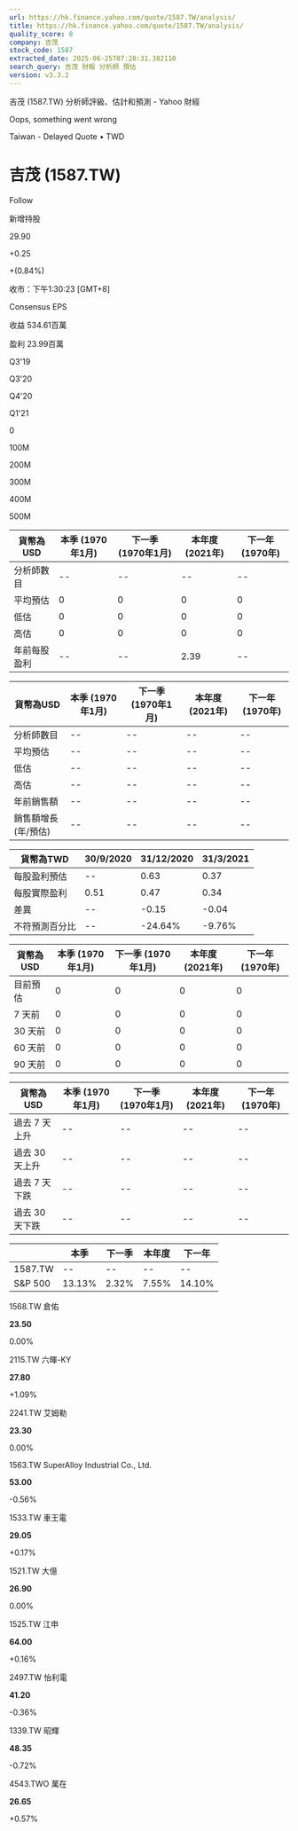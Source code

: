 ```yaml
---
url: https://hk.finance.yahoo.com/quote/1587.TW/analysis/
title: https://hk.finance.yahoo.com/quote/1587.TW/analysis/
quality_score: 8
company: 吉茂
stock_code: 1587
extracted_date: 2025-06-25T07:20:31.382110
search_query: 吉茂 財報 分析師 預估
version: v3.3.2
---
```


吉茂 (1587.TW) 分析師評級、估計和預測 - Yahoo 財經


Oops, something went wrong

 

Taiwan - Delayed Quote • TWD 

# 吉茂 (1587.TW)

Follow

 

新增持股

29.90

+0.25

+(0.84%)

收市：下午1:30:23 [GMT+8]

Consensus EPS

收益 534.61百萬

盈利 23.99百萬

Q3'19

Q3'20

Q4'20

Q1'21

0

100M

200M

300M

400M

500M

| 貨幣為USD | 本季 (1970年1月) | 下一季 (1970年1月) | 本年度 (2021年) | 下一年 (1970年) |
| --- | --- | --- | --- | --- |
| 分析師數目 | -- | -- | -- | -- |
| 平均預估 | 0 | 0 | 0 | 0 |
| 低估 | 0 | 0 | 0 | 0 |
| 高估 | 0 | 0 | 0 | 0 |
| 年前每股盈利 | -- | -- | 2.39 | -- |

| 貨幣為USD | 本季 (1970年1月) | 下一季 (1970年1月) | 本年度 (2021年) | 下一年 (1970年) |
| --- | --- | --- | --- | --- |
| 分析師數目 | -- | -- | -- | -- |
| 平均預估 | -- | -- | -- | -- |
| 低估 | -- | -- | -- | -- |
| 高估 | -- | -- | -- | -- |
| 年前銷售額 | -- | -- | -- | -- |
| 銷售額增長 (年/預估) | -- | -- | -- | -- |

| 貨幣為TWD | 30/9/2020 | 31/12/2020 | 31/3/2021 |
| --- | --- | --- | --- |
| 每股盈利預估 | -- | 0.63 | 0.37 |
| 每股實際盈利 | 0.51 | 0.47 | 0.34 |
| 差異 | -- | -0.15 | -0.04 |
| 不符預測百分比 | -- | -24.64% | -9.76% |

| 貨幣為USD | 本季 (1970年1月) | 下一季 (1970年1月) | 本年度 (2021年) | 下一年 (1970年) |
| --- | --- | --- | --- | --- |
| 目前預估 | 0 | 0 | 0 | 0 |
| 7 天前 | 0 | 0 | 0 | 0 |
| 30 天前 | 0 | 0 | 0 | 0 |
| 60 天前 | 0 | 0 | 0 | 0 |
| 90 天前 | 0 | 0 | 0 | 0 |

| 貨幣為USD | 本季 (1970年1月) | 下一季 (1970年1月) | 本年度 (2021年) | 下一年 (1970年) |
| --- | --- | --- | --- | --- |
| 過去 7 天上升 | -- | -- | -- | -- |
| 過去 30 天上升 | -- | -- | -- | -- |
| 過去 7 天下跌 | -- | -- | -- | -- |
| 過去 30 天下跌 | -- | -- | -- | -- |

|  | 本季 | 下一季 | 本年度 | 下一年 |
| --- | --- | --- | --- | --- |
| 1587.TW | -- | -- | -- | -- |
| S&P 500 | 13.13% | 2.32% | 7.55% | 14.10% |

1568.TW  倉佑

**23.50**

0.00%

2115.TW  六暉-KY

**27.80**

+1.09%

2241.TW  艾姆勒

**23.30**

0.00%

1563.TW  SuperAlloy Industrial Co., Ltd.

**53.00**

-0.56%

1533.TW  車王電

**29.05**

+0.17%

1521.TW  大億

**26.90**

0.00%

1525.TW  江申

**64.00**

+0.16%

2497.TW  怡利電

**41.20**

-0.36%

1339.TW  昭輝

**48.35**

-0.72%

4543.TWO  萬在

**26.65**

+0.57%